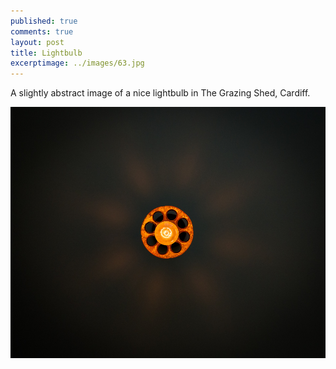 ```yaml
---
published: true
comments: true
layout: post
title: Lightbulb     
excerptimage: ../images/63.jpg
---
```


A slightly abstract image of a nice lightbulb in The Grazing Shed, Cardiff. 

[![Image 63/365	17mm	f/5.6	ISO1000	1/200](../images/63.jpg)]()
